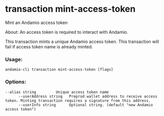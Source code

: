 # transaction mint-access-token
Mint an Andamio access token


About:
An access token is required to interact with Andamio. 

This transaction mints a unique Andamio access token. This transaction will fail if access token name is already minted.

  

### Usage:
```
andamio-cli transaction mint-access-token [flags]

```

### Options:
```
--alias string         Unique access token name
      --userAddress string   Preprod wallet address to receive access token. Minting transaction requires a signature from this address.
      --userInfo string      Optional string. (default "new Andamio access token")
```

